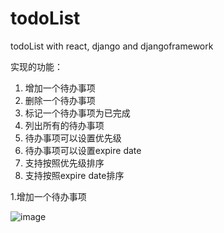 # todoList
todoList with react, django and djangoframework

实现的功能：
1. 增加一个待办事项
2. 删除一个待办事项
3. 标记一个待办事项为已完成
4. 列出所有的待办事项
5. 待办事项可以设置优先级
6. 待办事项可以设置expire date
7. 支持按照优先级排序
8. 支持按照expire date排序


1.增加一个待办事项

![image](https://github.com/ynyhxfo/todoList/blob/master/images/add.gif)
